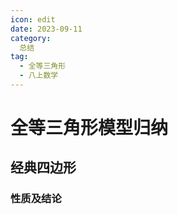 ```yaml
---
icon: edit
date: 2023-09-11
category:
  总结
tag:
  - 全等三角形
  - 八上数学
---
```

# 全等三角形模型归纳
## 经典四边形
### 性质及结论
